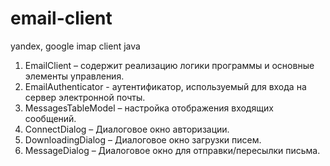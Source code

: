 # email-client
yandex, google imap client java

1.	EmailClient – содержит реализацию логики программы и основные элементы управления.
2.	EmailAuthenticator - аутентификатор, используемый для входа на сервер электронной почты.
3.	MessagesTableModel – настройка отображения входящих сообщений.
4.	ConnectDialog – Диалоговое окно авторизации.
5.	DownloadingDialog – Диалоговое окно загрузки писем.
6.	MessageDialog – Диалоговое окно для отправки/пересылки письма.
